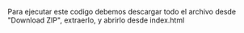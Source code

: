 Para ejecutar este codigo debemos descargar todo el archivo desde "Download ZIP", extraerlo, y abrirlo desde index.html
